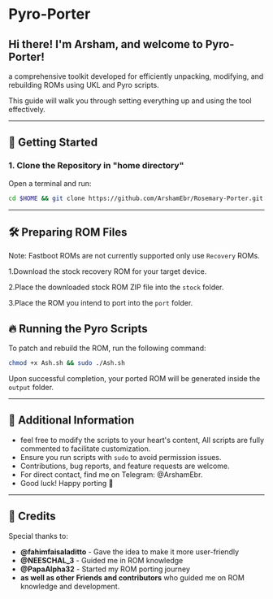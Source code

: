# Pyro-Porter

## Hi there! I'm **Arsham**, and welcome to **Pyro-Porter**!

a comprehensive toolkit developed for efficiently unpacking, modifying, and rebuilding ROMs using UKL and Pyro scripts.

This guide will walk you through setting everything up and using the tool effectively.

---

## 🚀 Getting Started

### 1. Clone the Repository in "home directory"

Open a terminal and run:

```bash
cd $HOME && git clone https://github.com/ArshamEbr/Rosemary-Porter.git && cd Rosemary-Porter
```
---

## 🛠 Preparing ROM Files

Note: Fastboot ROMs are not currently supported only use `Recovery` ROMs.

1.Download the stock recovery ROM for your target device.

2.Place the downloaded stock ROM ZIP file into the `stock` folder.

3.Place the ROM you intend to port into the `port` folder.


## 🔥 Running the Pyro Scripts

To patch and rebuild the ROM, run the following command:

```bash
chmod +x Ash.sh && sudo ./Ash.sh
```

Upon successful completion, your ported ROM will be generated inside the `output` folder.

---

## 🎯 Additional Information

- feel free to modify the scripts to your heart's content, All scripts are fully commented to facilitate customization.
- Ensure you run scripts with `sudo` to avoid permission issues.
- Contributions, bug reports, and feature requests are welcome.
- For direct contact, find me on Telegram: @ArshamEbr.
- Good luck! Happy porting 🎉

---

## 🙏 Credits

Special thanks to:                
- **@fahimfaisaladitto** - Gave the idea to make it more user-friendly
- **@NEESCHAL_3**        - Guided me in ROM knowledge
- **@PapaAlpha32**       - Started my ROM porting journey
- **as well as other Friends and contributors** who guided me on ROM knowledge and development.          